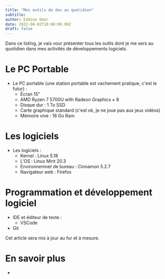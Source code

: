 ```yaml
---
title: "Mes outils de dev au quotidien"
subtitle: 
author: Eddine Omar
date: 2022-06-02T18:00:00.00Z
draft: false
---
```

Dans ce listing, je vais vour présenter tous les outils dont je me sers au quotidien dans mes activités de développements logiciels.
# Le PC Portable
- Le PC portable (une station portable est vachement pratique, c'est le futur) :
  - Écran 15"
  - AMD Ryzen 7 5700U with Radeon Graphics × 8
  - Disque dur : 1 To SSD
  - Carte graphique standard (c'est ok, je ne joue pas aux jeux vidéos)
  - Mémoire vive : 16 Go Ram

# Les logiciels
- Les logiciels :
  - Kernel : Linux 5.18
  - L'OS : Linux Mint 20.3
  - Environnemnet de bureau : Cinnamon 5.2.7
  - Navigateur web : Firefox

# Programmation et développement logiciel
- IDE et éditeur de texte :
  - VSCode
- Git

Cet article sera mis à jour au fur et à mesure.

# En savoir plus
- 